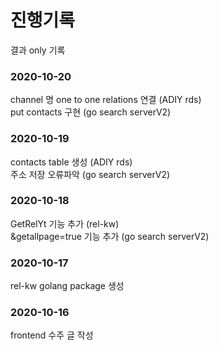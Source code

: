 # 진행기록   
결과 only 기록
### 2020-10-20
channel 명 one to one relations 연결 (ADIY rds)   
put contacts 구현 (go search serverV2)   
### 2020-10-19
contacts table 생성 (ADIY rds)   
주소 저장 오류파악 (go search serverV2)
### 2020-10-18
GetRelYt 기능 추가 (rel-kw)    
&getallpage=true 기능 추가 (go search serverV2)   
### 2020-10-17
rel-kw golang package 생성
### 2020-10-16
frontend 수주 글 작성
